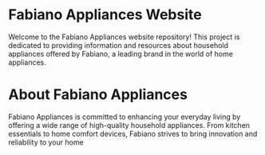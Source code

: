 # Fabiano Appliances Website

Welcome to the Fabiano Appliances website repository! This project is dedicated to providing information and resources about household appliances offered by Fabiano, a leading brand in the world of home appliances.

# About Fabiano Appliances
Fabiano Appliances is committed to enhancing your everyday living by offering a wide range of high-quality household appliances. From kitchen essentials to home comfort devices, Fabiano strives to bring innovation and reliability to your home
